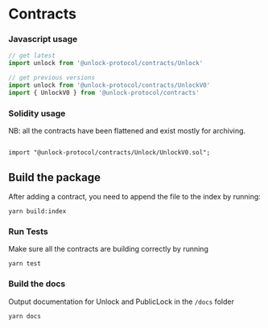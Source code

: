 # Contracts

### Javascript usage

```js
// get latest
import unlock from '@unlock-protocol/contracts/Unlock'

// get previous versions
import unlock from '@unlock-protocol/contracts/UnlockV0'
import { UnlockV0 } from '@unlock-protocol/contracts'
```

### Solidity usage

NB: all the contracts have been flattened and exist mostly for archiving.

```solidity

import "@unlock-protocol/contracts/Unlock/UnlockV0.sol";

```

## Build the package

After adding a contract, you need to append the file to the index by running:

```
yarn build:index
```

### Run Tests

Make sure all the contracts are building correctly by running

```
yarn test
```

### Build the docs

Output documentation for Unlock and PublicLock in the `/docs` folder

```
yarn docs
```
